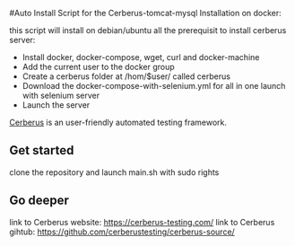 #Auto Install Script for the Cerberus-tomcat-mysql Installation on docker: 

this script will install on debian/ubuntu all the prerequisit to install cerberus server:

- Install docker, docker-compose, wget, curl and docker-machine
 - Add the current user to the docker group
 - Create a cerberus folder at /hom/$user/  called cerberus
 - Download the docker-compose-with-selenium.yml for all in one launch with selenium server
 - Launch the server

[Cerberus](http://www.cerberus-testing.org/) is an user-friendly automated testing framework.

## Get started

clone the repository and launch main.sh with sudo rights

## Go deeper
link to Cerberus website: https://cerberus-testing.com/
link to Cerberus gihtub: https://github.com/cerberustesting/cerberus-source/

